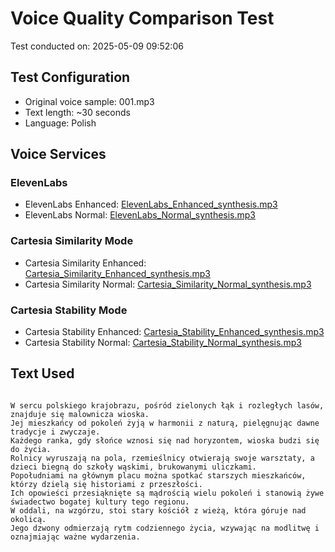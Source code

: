 # Voice Quality Comparison Test

Test conducted on: 2025-05-09 09:52:06

## Test Configuration

- Original voice sample: 001.mp3
- Text length: ~30 seconds
- Language: Polish

## Voice Services

### ElevenLabs
- ElevenLabs Enhanced: [ElevenLabs_Enhanced_synthesis.mp3](ElevenLabs_Enhanced_synthesis.mp3)
- ElevenLabs Normal: [ElevenLabs_Normal_synthesis.mp3](ElevenLabs_Normal_synthesis.mp3)

### Cartesia Similarity Mode
- Cartesia Similarity Enhanced: [Cartesia_Similarity_Enhanced_synthesis.mp3](Cartesia_Similarity_Enhanced_synthesis.mp3)
- Cartesia Similarity Normal: [Cartesia_Similarity_Normal_synthesis.mp3](Cartesia_Similarity_Normal_synthesis.mp3)

### Cartesia Stability Mode
- Cartesia Stability Enhanced: [Cartesia_Stability_Enhanced_synthesis.mp3](Cartesia_Stability_Enhanced_synthesis.mp3)
- Cartesia Stability Normal: [Cartesia_Stability_Normal_synthesis.mp3](Cartesia_Stability_Normal_synthesis.mp3)

## Text Used

```

W sercu polskiego krajobrazu, pośród zielonych łąk i rozległych lasów, znajduje się malownicza wioska. 
Jej mieszkańcy od pokoleń żyją w harmonii z naturą, pielęgnując dawne tradycje i zwyczaje.
Każdego ranka, gdy słońce wznosi się nad horyzontem, wioska budzi się do życia. 
Rolnicy wyruszają na pola, rzemieślnicy otwierają swoje warsztaty, a dzieci biegną do szkoły wąskimi, brukowanymi uliczkami.
Popołudniami na głównym placu można spotkać starszych mieszkańców, którzy dzielą się historiami z przeszłości. 
Ich opowieści przesiąknięte są mądrością wielu pokoleń i stanowią żywe świadectwo bogatej kultury tego regionu.
W oddali, na wzgórzu, stoi stary kościół z wieżą, która góruje nad okolicą. 
Jego dzwony odmierzają rytm codziennego życia, wzywając na modlitwę i oznajmiając ważne wydarzenia.

```
